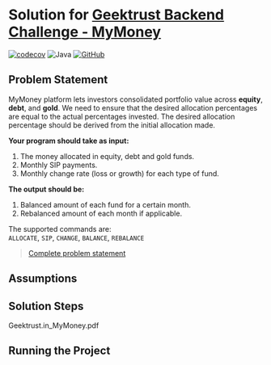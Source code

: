 # Solution for [Geektrust Backend Challenge - MyMoney](https://www.geektrust.in/coding-problem/backend/mymoney)


[![codecov](https://codecov.io/gh/Vaidic/geektrust-challenge-mymoney/branch/main/graph/badge.svg?token=JG7TPKWSQF)](https://codecov.io/gh/Vaidic/geektrust-challenge-mymoney)
![Java](https://img.shields.io/badge/OpenJDK-11-red)
[![GitHub](https://img.shields.io/github/license/vaidic/geektrust-challenge-mymoney?style=plastic)](LICENSE)

## Problem Statement
MyMoney platform lets investors consolidated portfolio value across **equity**, **debt**, and **gold**.
We need to ensure that the desired allocation percentages are equal to the actual percentages invested.
The desired allocation percentage should be derived from the initial allocation made.

**Your program should take as input:**
1. The money allocated in equity, debt and gold funds.
2. Monthly SIP payments.
3. Monthly change rate (loss or growth) for each type of fund.

**The output should be:**
1. Balanced amount of each fund for a certain month.
2. Rebalanced amount of each month if applicable.

The supported commands are: \
`ALLOCATE`, `SIP`, `CHANGE`, `BALANCE`, `REBALANCE`
> [Complete problem statement](Geektrust.in_MyMoney.pdf)

## Assumptions

## Solution Steps
Geektrust.in_MyMoney.pdf
## Running the Project